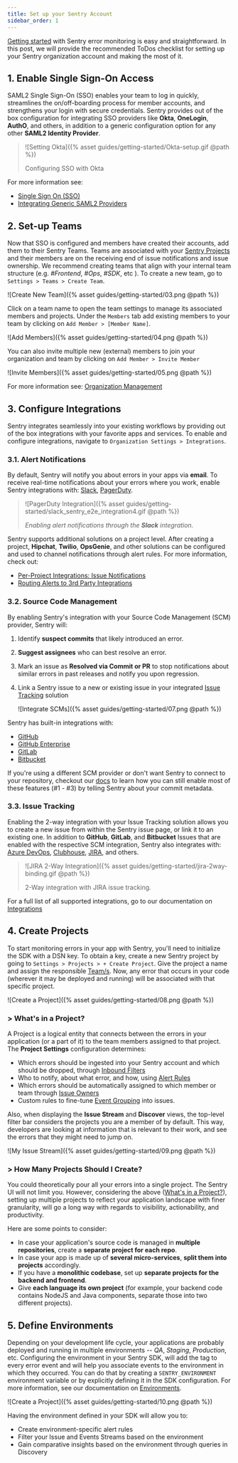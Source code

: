 ```yaml
---
title: Set up your Sentry Account
sidebar_order: 1
---
```


[Getting started](https://docs.sentry.io/error-reporting/quickstart/?platform=node) with Sentry error monitoring is easy and straightforward. In this post, we will provide the recommended ToDos checklist for setting up your Sentry organization account and making the most of it.

## 1. Enable Single Sign-On Access

SAML2 Single Sign-On (SSO) enables your team to log in quickly, streamlines the on/off-boarding process for member accounts, and strengthens your login with secure credentials. Sentry provides out of the box configuration for integrating SSO providers like **Okta**, **OneLogin**, **AuthO**, and others, in addition to a generic configuration option for any other **SAML2 Identity Provider**.

> ![Setting Okta]({% asset guides/getting-started/Okta-setup.gif @path %})
>
> Configuring SSO with Okta

For more information see:

- [Single Sign On (SSO)](https://docs.sentry.io/accounts/sso/)
- [Integrating Generic SAML2 Providers](https://docs.sentry.io/accounts/saml2/)

## 2. Set-up Teams

Now that SSO is configured and members have created their accounts, add them to their Sentry Teams. Teams are associated with your [Sentry Projects](#4-create-projects) and their members are on the receiving end of issue notifications and issue ownership. We recommend creating teams that align with your internal team structure (e.g. _#Frontend_, _#Ops_, _#SDK_, etc ). To create a new team, go to `Settings > Teams > Create Team`.

![Create New Team]({% asset guides/getting-started/03.png @path %})

Click on a team name to open the team settings to manage its associated members and projects.
Under the `Members` tab add existing members to your team by clicking on `Add Member > [Member Name]`.

![Add Members]({% asset guides/getting-started/04.png @path %})

You can also invite multiple new (external) members to join your organization and team by clicking on `Add Member > Invite Member`

![Invite Members]({% asset guides/getting-started/05.png @path %})

For more information see: [Organization Management](https://docs.sentry.io/accounts/membership/)

## 3. Configure Integrations

Sentry integrates seamlessly into your existing workflows by providing out of the box integrations with your favorite apps and services. To enable and configure integrations, navigate to `Organization Settings > Integrations`.

### 3.1. Alert Notifications

By default, Sentry will notify you about errors in your apps via **email**. To receive real-time notifications about your errors where you work, enable Sentry integrations with: [Slack](https://docs.sentry.io/workflow/integrations/global-integrations/#slack), [PagerDuty](https://www.pagerduty.com/docs/guides/sentry-integration-guide/).

> ![PagerDuty Integration]({% asset guides/getting-started/slack_sentry_e2e_integration4.gif @path %})
>
> _Enabling alert notifications through the __Slack__ integration._

Sentry supports additional solutions on a project level. After creating a project, **Hipchat**, **Twilio**, **OpsGenie**, and other solutions can be configured and used to channel notifications through alert rules. For more information, check out:

- [Per-Project Integrations: Issue Notifications](https://docs.sentry.io/workflow/integrations/legacy-integrations/#issue-notifications)
- [Routing Alerts to 3rd Party Integrations](https://docs.sentry.io/guides/alert-notifications/routing-alerts/#routing-alerts-to-3rd-party-integrations)

### 3.2. Source Code Management

By enabling Sentry's integration with your Source Code Management (SCM) provider, Sentry will:

1. Identify **suspect commits** that likely introduced an error.
2. **Suggest assignees** who can best resolve an error.
3. Mark an issue as **Resolved via Commit or PR** to stop notifications about similar errors in past releases and notify you upon regression.
4. Link a Sentry issue to a new or existing issue in your integrated [Issue Tracking](#23-issue-tracking) solution

    ![Integrate SCMs]({% asset guides/getting-started/07.png @path %})

Sentry has built-in integrations with:

- [GitHub](https://docs.sentry.io/workflow/integrations/global-integrations/#github)
- [GitHub Enterprise](https://docs.sentry.io/workflow/integrations/global-integrations/#github-enterprise)
- [GitLab](https://docs.sentry.io/workflow/integrations/global-integrations/#gitlab)
- [Bitbucket](https://docs.sentry.io/workflow/integrations/global-integrations/#bitbucket)

If you're using a different SCM provider or don't want Sentry to connect to your repository, checkout our [docs]((https://docs.sentry.io/workflow/releases/?platform=browser#alternatively-without-a-repository-integration)) to learn how you can still enable most of these features (#1 - #3) by telling Sentry about your commit metadata.

### 3.3. Issue Tracking

Enabling the 2-way integration with your Issue Tracking solution allows you to create a new issue from within the Sentry issue page, or link it to an existing one. In addition to **GitHub**, **GitLab**, and **Bitbucket** Issues that are enabled with the respective SCM integration, Sentry also integrates with: [Azure DevOps](https://docs.sentry.io/workflow/integrations/global-integrations/#azure-devops), [Clubhouse](https://docs.sentry.io/workflow/integrations/global-integrations/#clubhouse), [JIRA](https://docs.sentry.io/workflow/integrations/global-integrations/#jira), and others.

> ![JIRA 2-Way Integration]({% asset guides/getting-started/jira-2way-binding.gif @path %})
>
> 2-Way integration with JIRA issue tracking.

For a full list of all supported integrations, go to our documentation on [Integrations](https://docs.sentry.io/workflow/integrations/)

## 4. Create Projects

To start monitoring errors in your app with Sentry, you'll need to initialize the SDK with a DSN key. To obtain a key, create a new Sentry project by going to `Settings > Projects > + Create Project`. Give the project a name and assign the responsible [Team/s](#2-set-up-teams). Now, any error that occurs in your code (wherever it may be deployed and running) will be associated with that specific project.

![Create a Project]({% asset guides/getting-started/08.png @path %})

### > **What's in a Project?**

A Project is a logical entity that connects between the errors in your application (or a part of it) to the team members assigned to that project. The **Project Settings** configuration determines:

- Which errors should be ingested into your Sentry account and which should be dropped, through [Inbound Filters](https://docs.sentry.io/accounts/quotas/#inbound-data-filters)
- Who to notify, about what error, and how, using [Alert Rules](https://docs.sentry.io/workflow/notifications/alerts/)
- Which errors should be automatically assigned to which member or team through [Issue Owners](https://docs.sentry.io/workflow/issue-owners/)
- Custom rules to fine-tune [Event Grouping](https://docs.sentry.io/data-management/event-grouping/) into issues.

Also, when displaying the **Issue Stream** and **Discover** views, the top-level filter bar considers the projects you are a member of by default. This way, developers are looking at information that is relevant to their work, and see the errors that they might need to jump on.

![My Issue Stream]({% asset guides/getting-started/09.png @path %})

### > **How Many Projects Should I Create?**

You could theoretically pour all your errors into a single project. The Sentry UI will not limit you. However, considering the above ([What's in a Project?](#-whats-in-a-project)), setting up multiple projects to reflect your application landscape with finer granularity, will go a long way with regards to visibility, actionability, and productivity.

Here are some points to consider:

- In case your application's source code is managed in **multiple repositories**, create a **separate project for each repo**.
- In case your app is made up of **several micro-services**, **split them into projects** accordingly.
- If you have a **monolithic codebase**, set up **separate projects for the backend and frontend**.
- Give **each language its own project** (for example, your backend code contains NodeJS and Java components, separate those into two different projects).  

## 5. Define Environments

Depending on your development life cycle, your applications are probably deployed and running in multiple environments --  _QA_, _Staging_, _Production_, etc. Configuring the environment in your Sentry SDK, will add the tag to every error event and will help you associate events to the environment in which they occurred. You can do that by creating a `SENTRY_ENVIRONMENT` environment variable or by explicitly defining it in the SDK configuration. For more information, see our documentation on [Environments](https://docs.sentry.io/enriching-error-data/environments/?platform=browser).

![Create a Project]({% asset guides/getting-started/10.png @path %})

Having the environment defined in your SDK will allow you to:

- Create environment-specific alert rules
- Filter your Issue and Events Streams based on the environment
- Gain comparative insights based on the environment through queries in Discovery
